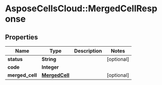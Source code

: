 # AsposeCellsCloud::MergedCellResponse

## Properties
Name | Type | Description | Notes
------------ | ------------- | ------------- | -------------
**status** | **String** |  | [optional] 
**code** | **Integer** |  | 
**merged_cell** | [**MergedCell**](MergedCell.md) |  | [optional] 


